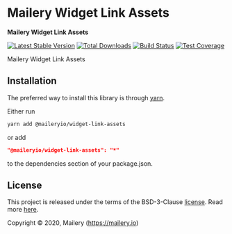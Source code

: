 # Mailery Widget Link Assets

**Mailery Widget Link Assets**

[![Latest Stable Version][npm-image]][npm-url]
[![Total Downloads][download-image]][download-url]
[![Build Status][travis-image]][travis-url]
[![Test Coverage][codecov-image]][codecov-url]

[npm-image]: https://img.shields.io/npm/v/@maileryio/widget-link-assets.svg?style=flat-square
[npm-url]: https://www.npmjs.com/package/@maileryio/widget-link-assets
[download-image]: https://img.shields.io/npm/dm/@maileryio/widget-link-assets.svg?style=flat-square
[download-url]: https://npmjs.org/package/@maileryio/widget-link-assets
[travis-image]: https://travis-ci.com/maileryio/widget-link-assets.svg?branch=master
[travis-url]: https://travis-ci.com/maileryio/widget-link-assets
[codecov-image]: https://img.shields.io/codecov/c/github/hubcarl/@maileryio/widget-link-assets.svg?style=flat-square
[codecov-url]: https://codecov.io/github/hubcarl/@maileryio/widget-link-assets?branch=master

Mailery Widget Link Assets

## Installation

The preferred way to install this library is through [yarn](https://yarnpkg.com/).

Either run

```sh
yarn add @maileryio/widget-link-assets
```

or add

```json
"@maileryio/widget-link-assets": "*"
```

to the dependencies section of your package.json.

## License

This project is released under the terms of the BSD-3-Clause [license](LICENSE).
Read more [here](http://choosealicense.com/licenses/bsd-3-clause).

Copyright © 2020, Mailery (https://mailery.io)
